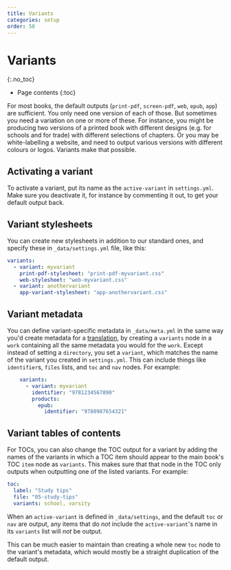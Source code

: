```yaml
---
title: Variants
categories: setup
order: 50
---
```


# Variants
{:.no_toc}

* Page contents
{:toc}

For most books, the default outputs (`print-pdf`, `screen-pdf`, `web`, `epub`, `app`) are sufficient. You only need one version of each of those. But sometimes you need a variation on one or more of these. For instance, you might be producing two versions of a printed book with different designs (e.g. for schools and for trade) with different selections of chapters. Or you may be white-labelling a website, and need to output various versions with different colours or logos. Variants make that possible.

## Activating a variant

To activate a variant, put its name as the `active-variant` in `settings.yml`. Make sure you deactivate it, for instance by commenting it out, to get your default output back.

## Variant stylesheets

You can create new stylesheets in addition to our standard ones, and specify these in `_data/settings.yml` file, like this:

``` yaml
variants:
  - variant: myvariant
    print-pdf-stylesheet: "print-pdf-myvariant.css"
    web-stylesheet: "web-myvariant.css"
  - variant: anothervariant
    app-variant-stylesheet: "app-anothervariant.css"
```

## Variant metadata

You can define variant-specific metadata in `_data/meta.yml` in the same way you'd create metadata for a [translation](translations.html), by creating a `variants` node in a `work` containing all the same metadata you would for the `work`. Except instead of setting a `directory`, you set a `variant`, which matches the name of the variant you created in `settings.yml`. This can include things like `identifier`s, `files` lists, and `toc` and `nav` nodes. For example:

``` yaml
    variants:
      - variant: myvariant
        identifier: "9781234567890"
        products:
          epub:
            identifier: "9780987654321"
```

## Variant tables of contents

For TOCs, you can also change the TOC output for a variant by adding the names of the variants in which a TOC item should appear to the main book's TOC `item` node as `variants`. This makes sure that that node in the TOC only outputs when outputting one of the listed variants. For example:

``` yaml
toc:
  label: "Study tips"
  file: "05-study-tips"
  variants: school, varsity
```

When an `active-variant` is defined in `_data/settings`, and the default `toc` or `nav` are output, any items that do *not* include the `active-variant`'s name in its `variants` list will *not* be output.

This can be much easier to maintain than creating a whole new `toc` node to the variant's metadata, which would mostly be a straight duplication of the default output.
